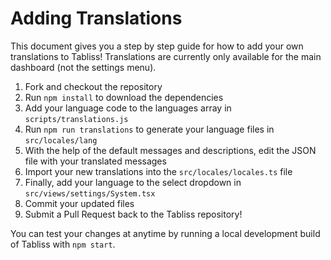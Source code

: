 # Adding Translations

This document gives you a step by step guide for how to add your own translations to Tabliss!
Translations are currently only available for the main dashboard (not the settings menu).

1. Fork and checkout the repository
2. Run `npm install` to download the dependencies
3. Add your language code to the languages array in `scripts/translations.js`
4. Run `npm run translations` to generate your language files in `src/locales/lang`
5. With the help of the default messages and descriptions, edit the JSON file with your translated messages
6. Import your new translations into the `src/locales/locales.ts` file
7. Finally, add your language to the select dropdown in `src/views/settings/System.tsx`
8. Commit your updated files
9. Submit a Pull Request back to the Tabliss repository!

You can test your changes at anytime by running a local development build of Tabliss with `npm start`.
